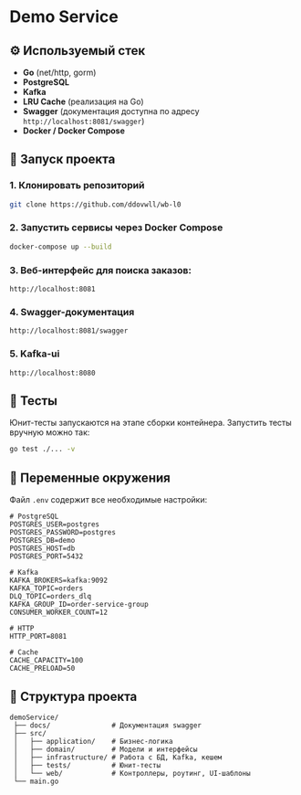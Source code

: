 # Demo Service

## ⚙️ Используемый стек

* **Go** (net/http, gorm)
* **PostgreSQL**
* **Kafka**
* **LRU Cache** (реализация на Go)
* **Swagger** (документация доступна по адресу `http://localhost:8081/swagger`)
* **Docker / Docker Compose**

## 🚀 Запуск проекта

### 1. Клонировать репозиторий

```bash
git clone https://github.com/ddovwll/wb-l0
```

### 2. Запустить сервисы через Docker Compose

```bash
docker-compose up --build
```

### 3. Веб-интерфейс для поиска заказов:

```
http://localhost:8081
```

### 4. Swagger-документация

```
http://localhost:8081/swagger
```

### 5. Kafka-ui

```
http://localhost:8080
```

## 🧪 Тесты

Юнит-тесты запускаются на этапе сборки контейнера.
Запустить тесты вручную можно так:

```bash
go test ./... -v
```

## 🔑 Переменные окружения

Файл `.env` содержит все необходимые настройки:

```dotenv
# PostgreSQL
POSTGRES_USER=postgres
POSTGRES_PASSWORD=postgres
POSTGRES_DB=demo
POSTGRES_HOST=db
POSTGRES_PORT=5432

# Kafka
KAFKA_BROKERS=kafka:9092
KAFKA_TOPIC=orders
DLQ_TOPIC=orders_dlq
KAFKA_GROUP_ID=order-service-group
CONSUMER_WORKER_COUNT=12

# HTTP
HTTP_PORT=8081

# Cache
CACHE_CAPACITY=100
CACHE_PRELOAD=50
```

## 📂 Структура проекта

```
demoService/
 ├── docs/               # Документация swagger
 ├── src/ 
 │   ├── application/    # Бизнес-логика
 │   ├── domain/         # Модели и интерфейсы
 │   ├── infrastructure/ # Работа с БД, Kafka, кешем
 │   ├── tests/          # Юнит-тесты
 │   └── web/            # Контроллеры, роутинг, UI-шаблоны
 └── main.go
```